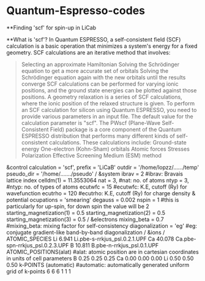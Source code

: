 # Quantum-Espresso-codes

**Finding 'scf' for spin-up in LiCab

**What is 'scf'?
In Quantum ESPRESSO, a self-consistent field (SCF) calculation is a basic operation that minimizes a system's energy for a fixed geometry. SCF calculations are an iterative method that involves:
>Selecting an approximate Hamiltonian
>Solving the Schrödinger equation to get a more accurate set of orbitals
>Solving the Schrödinger equation again with the new orbitals until the results converge 
SCF calculations can be performed for varying ionic positions, and the ground state energies can be plotted against those positions. A geometry relaxation is a series of SCF calculations, where the ionic position of the relaxed structure is given.
To perform an SCF calculation for silicon using Quantum ESPRESSO, you need to provide various parameters in an input file. The default value for the calculation parameter is "scf". 
The PWscf (Plane-Wave Self-Consistent Field) package is a core component of the Quantum ESPRESSO distribution that performs many different kinds of self-consistent calculations. These calculations include:
>Ground-state energy
>One-electron (Kohn-Sham) orbitals
>Atomic forces
>Stresses
>Polarization
>Effective Screening Medium (ESM) method


&control
	calculation = 'scf',
	prefix = 'LiCaB'
	outdir = '/home/lopzz/....../temp'
	pseudo_dir = '/home/......./pseudo'
/
&system
	ibrav = 2			#ibrav: Bravais lattice index
	celldm(1) = 11.3553064
	nat = 3,			#nat: no. of atoms
	ntyp = 3,			#ntyp: no. of types of atoms
	ecutwfc = 15			#ecutwfc: K.E, cutoff (Ry) for wavefunction
	ecutrho = 120			#ecutrho: K.E, cutoff (Ry) for charge density & potential
 	ocupations = 'smearing'
	degauss = 0.002
	nspin = 1			#this is particularly for up-spin, for down spin the value will be 2
	starting_magnetization(1) = 0.5
	starting_magnetization(2) = 0.5
	starting_magnetization(3) = 0.5
/
&electrons
	mixing_beta = 0.7		#mixing_beta: mixing factor for self-consistency
	diagonalization = 'eg'		#eg: conjugate gradient-like band-by-band diagonalization
/
&ions
/
ATOMIC_SPECIES
Li 	6.941 Li.pbe-s-rrkjus_psl.0.2.1.UPF
Ca 	40.078 Ca.pbe-spn-rrkjus_psl.0.2.3.UPF
B 	10.811 B.pbe-n-rrkjus_psl.0.1.UPF
ATOMIC_POSITIONS(alat)			#alat: atomic position are in cartesian coordinates in units of cell parameters
B	0.25 	0.25	0.25
Ca	0.00	0.00	0.00
Li	0.50 	0.50	0.50
k-POINTS (automatic)			#automatic: automatically generated uniform grid of k-points
6	6	6	1	1	1
